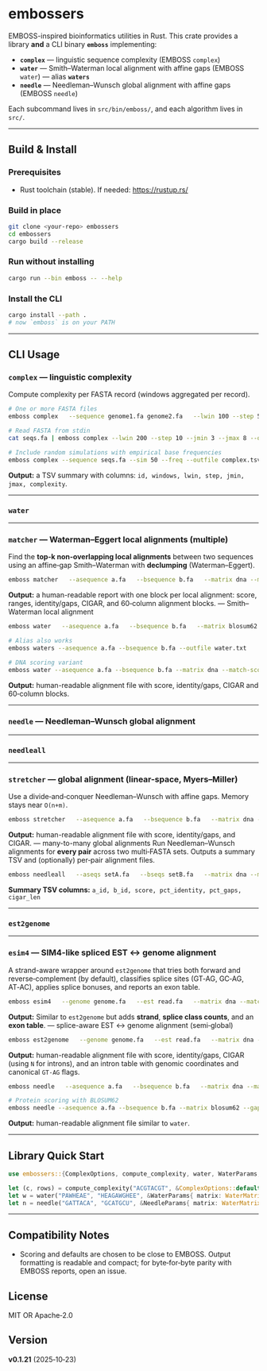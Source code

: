 # embossers

EMBOSS-inspired bioinformatics utilities in Rust. This crate provides a library **and** a CLI binary **`emboss`** implementing:

- **`complex`** — linguistic sequence complexity (EMBOSS `complex`)
- **`water`** — Smith–Waterman local alignment with affine gaps (EMBOSS `water`) — alias **`waters`**
- **`needle`** — Needleman–Wunsch global alignment with affine gaps (EMBOSS `needle`)

Each subcommand lives in `src/bin/emboss/`, and each algorithm lives in `src/`.

---

## Build & Install

### Prerequisites
- Rust toolchain (stable). If needed: <https://rustup.rs/>

### Build in place
```bash
git clone <your-repo> embossers
cd embossers
cargo build --release
```

### Run without installing
```bash
cargo run --bin emboss -- --help
```

### Install the CLI
```bash
cargo install --path .
# now `emboss` is on your PATH
```

---

## CLI Usage

### `complex` — linguistic complexity
Compute complexity per FASTA record (windows aggregated per record).

```bash
# One or more FASTA files
emboss complex   --sequence genome1.fa genome2.fa   --lwin 100 --step 5 --jmin 4 --jmax 6   --outfile complex.tsv

# Read FASTA from stdin
cat seqs.fa | emboss complex --lwin 200 --step 10 --jmin 3 --jmax 8 --outfile out.tsv

# Include random simulations with empirical base frequencies
emboss complex --sequence seqs.fa --sim 50 --freq --outfile complex.tsv
```

**Output:** a TSV summary with columns: `id, windows, lwin, step, jmin, jmax, complexity`.

---

### `water`
---

### `matcher` — Waterman–Eggert local alignments (multiple)
Find the **top-k non-overlapping local alignments** between two sequences using an
affine‑gap Smith–Waterman with **declumping** (Waterman–Eggert).

```bash
emboss matcher   --asequence a.fa   --bsequence b.fa   --matrix dna --match-score 2 --mismatch -1   --gapopen 10.0 --gapextend 0.5   --alternatives 5   --minscore 1   --outfile matcher.txt
```
**Output:** a human-readable report with one block per local alignment: score, ranges, identity/gaps, CIGAR, and 60‑column alignment blocks.
 — Smith–Waterman local alignment
```bash
emboss water   --asequence a.fa   --bsequence b.fa   --matrix blosum62   --gapopen 10.0 --gapextend 0.5   --outfile water.txt

# Alias also works
emboss waters --asequence a.fa --bsequence b.fa --outfile water.txt

# DNA scoring variant
emboss water --asequence a.fa --bsequence b.fa --matrix dna --match-score 2 --mismatch -1
```

**Output:** human-readable alignment file with score, identity/gaps, CIGAR and 60‑column blocks.

---

### `needle` — Needleman–Wunsch global alignment
---

### `needleall`
---

### `stretcher` — global alignment (linear-space, Myers–Miller)
Use a divide‑and‑conquer Needleman–Wunsch with affine gaps. Memory stays near `O(n+m)`.

```bash
emboss stretcher   --asequence a.fa   --bsequence b.fa   --matrix dna --match-score 1 --mismatch -1   --gapopen 10.0 --gapextend 0.5   --fallback-threshold 256   --outfile stretcher.txt
```

**Output:** human-readable alignment file with score, identity/gaps, and CIGAR.
 — many-to-many global alignments
Run Needleman–Wunsch alignments for **every pair** across two multi‑FASTA sets.
Outputs a summary TSV and (optionally) per‑pair alignment files.

```bash
emboss needleall   --aseqs setA.fa   --bseqs setB.fa   --matrix dna --match-score 1 --mismatch -1   --gapopen 10.0 --gapextend 0.5   --summary needleall.tsv   --outdir pairwise_alignments
```

**Summary TSV columns:** `a_id, b_id, score, pct_identity, pct_gaps, cigar_len`

---

### `est2genome`
---

### `esim4` — SIM4-like spliced EST ↔ genome alignment
A strand-aware wrapper around `est2genome` that tries both forward and reverse‑complement
(by default), classifies splice sites (GT‑AG, GC‑AG, AT‑AC), applies splice bonuses, and
reports an exon table.

```bash
emboss esim4   --genome genome.fa   --est read.fa   --matrix dna --match-score 2 --mismatch -1   --gapopen 10.0 --gapextend 0.5   --intron-min 20 --splice-bonus 5   --accept-gc-ag true --accept-at-ac false   --strand auto   --outfile esim4.txt
```

**Output:** Similar to `est2genome` but adds **strand**, **splice class counts**, and an **exon table**.
 — splice-aware EST ↔ genome alignment (semi‑global)
```bash
emboss est2genome   --genome genome.fa   --est read.fa   --matrix dna --match-score 2 --mismatch -1   --gapopen 10.0 --gapextend 0.5   --intron-min 20 --splice-bonus 5   --outfile est2genome.txt
```

**Output:** human-readable alignment file with score, identity/gaps, CIGAR (using `N` for introns), and an intron table with genomic coordinates and canonical `GT-AG` flags.

```bash
emboss needle   --asequence a.fa   --bsequence b.fa   --matrix dna --match-score 1 --mismatch -1   --gapopen 10.0 --gapextend 0.5   --outfile needle.txt

# Protein scoring with BLOSUM62
emboss needle --asequence a.fa --bsequence b.fa --matrix blosum62 --gapopen 10 --gapextend 0.5
```

**Output:** human-readable alignment file similar to `water`.

---

## Library Quick Start

```rust
use embossers::{ComplexOptions, compute_complexity, water, WaterParams, WaterMatrix, needle, NeedleParams};

let (c, rows) = compute_complexity("ACGTACGT", &ComplexOptions::default()).unwrap();
let w = water("PAWHEAE", "HEAGAWGHEE", &WaterParams{ matrix: WaterMatrix::Blosum62, ..Default::default() }).unwrap();
let n = needle("GATTACA", "GCATGCU", &NeedleParams{ matrix: WaterMatrix::Dna{ match_score: 1, mismatch: -1 }, ..Default::default() }).unwrap();
```

---

## Compatibility Notes
- Scoring and defaults are chosen to be close to EMBOSS. Output formatting is readable and compact; for byte‑for‑byte parity with EMBOSS reports, open an issue.

## License
MIT OR Apache‑2.0

## Version
**v0.1.21** (2025‑10‑23)
